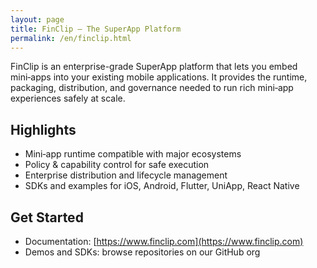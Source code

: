```yaml
---
layout: page
title: FinClip — The SuperApp Platform
permalink: /en/finclip.html
---
```


FinClip is an enterprise-grade SuperApp platform that lets you embed mini‑apps into your existing mobile applications. It provides the runtime, packaging, distribution, and governance needed to run rich mini‑app experiences safely at scale.

## Highlights

- Mini‑app runtime compatible with major ecosystems
- Policy & capability control for safe execution
- Enterprise distribution and lifecycle management
- SDKs and examples for iOS, Android, Flutter, UniApp, React Native

## Get Started

- Documentation: [https://www.finclip.com](https://www.finclip.com)
- Demos and SDKs: browse repositories on our GitHub org
